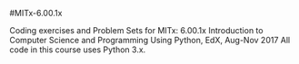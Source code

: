 #MITx-6.00.1x

Coding exercises and Problem Sets for MITx: 6.00.1x Introduction to Computer Science and Programming Using Python, EdX, Aug-Nov 2017
All code in this course uses Python 3.x.
